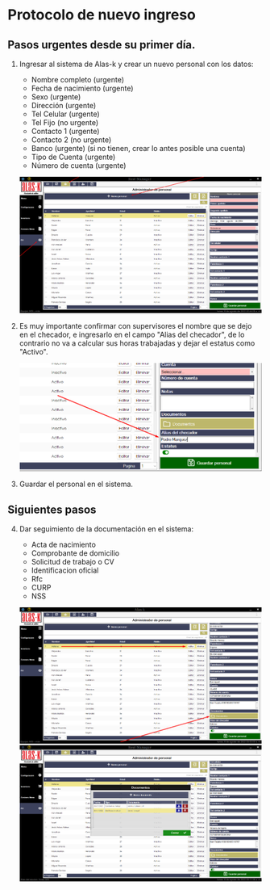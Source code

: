 # Protocolo de nuevo ingreso

## Pasos urgentes desde su primer día.

1. Ingresar al sistema de Alas-k y crear un nuevo personal con los datos:
    * Nombre completo (urgente)
    * Fecha de nacimiento (urgente)
    * Sexo (urgente)
    * Dirección (urgente)
    * Tel Celular (urgente)
    * Tel Fijo (no urgente)
    * Contacto 1 (urgente)
    * Contacto 2 (no urgente)
    * Banco (urgente) (si no tienen, crear lo antes posible una cuenta)
    * Tipo de Cuenta (urgente)
    * Número de cuenta (urgente)

    ![imagen](Paso1_a.png)

2. Es muy importante confirmar con supervisores el nombre que se dejo en el checador, e ingresarlo en el campo "Alias del checador", de lo contrario no va a calcular sus horas trabajadas y dejar el estatus como "Activo".
    
    ![imagen](Paso2_a.png)

3. Guardar el personal en el sistema.

## Siguientes pasos

4. Dar seguimiento de la documentación en el sistema:
    * Acta de nacimiento
    * Comprobante de domicilio
    * Solicitud de trabajo o CV
    * Identificacion oficial
    * Rfc
    * CURP
    * NSS

    ![imagen](Paso4_a.png)
    ![imagen](Paso4_b.png)

